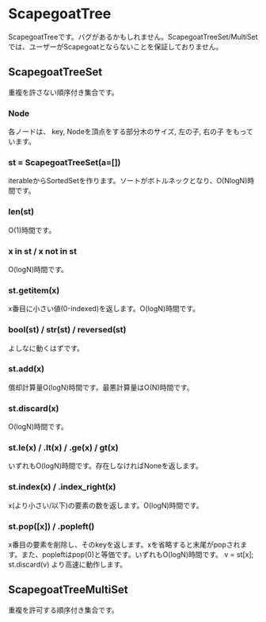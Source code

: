 # ScapegoatTree
ScapegoatTreeです。バグがあるかもしれません。ScapegoatTreeSet/MultiSetでは、ユーザーがScapegoatとならないことを保証しておりません。

## ScapegoatTreeSet
重複を許さない順序付き集合です。

### Node
各ノードは、
key, Nodeを頂点をする部分木のサイズ, 左の子, 右の子
をもっています。

### st = ScapegoatTreeSet(a=[])
iterableからSortedSetを作ります。ソートがボトルネックとなり、O(NlogN)時間です。

### len(st)
O(1)時間です。

### x in st / x not in st
O(logN)時間です。

### st.__getitem__(x)
x番目に小さい値(0-indexed)を返します。O(logN)時間です。

### bool(st) / str(st) / reversed(st)
よしなに動くはずです。

### st.add(x)
償却計算量O(logN)時間です。最悪計算量はO(N)時間です。

### st.discard(x)
O(logN)時間です。

### st.le(x) / .lt(x) / .ge(x) / gt(x)
いずれもO(logN)時間です。存在しなければNoneを返します。

### st.index(x) / .index_right(x)
x(より小さい/以下)の要素の数を返します。O(logN)時間です。

### st.pop([x]) / .popleft()
x番目の要素を削除し、そのkeyを返します。xを省略すると末尾がpopされます。また、popleftはpop(0)と等価です。いずれもO(logN)時間です。
v = st[x]; st.discard(v) より高速に動作します。


## ScapegoatTreeMultiSet
重複を許可する順序付き集合です。
